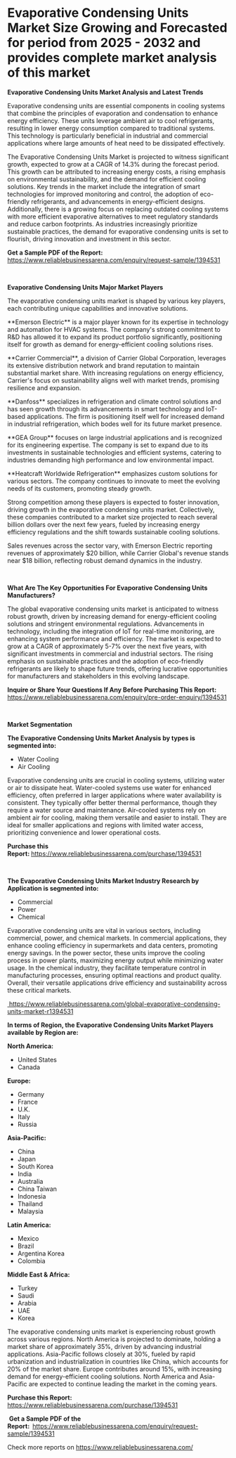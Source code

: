<p><h1>Evaporative Condensing Units Market Size Growing and Forecasted for period from 2025 - 2032 and provides complete market analysis of this market</h1></p><p><strong>Evaporative Condensing Units Market Analysis and Latest Trends</strong></p>
<p><p>Evaporative condensing units are essential components in cooling systems that combine the principles of evaporation and condensation to enhance energy efficiency. These units leverage ambient air to cool refrigerants, resulting in lower energy consumption compared to traditional systems. This technology is particularly beneficial in industrial and commercial applications where large amounts of heat need to be dissipated effectively.</p><p>The Evaporative Condensing Units Market is projected to witness significant growth, expected to grow at a CAGR of 14.3% during the forecast period. This growth can be attributed to increasing energy costs, a rising emphasis on environmental sustainability, and the demand for efficient cooling solutions. Key trends in the market include the integration of smart technologies for improved monitoring and control, the adoption of eco-friendly refrigerants, and advancements in energy-efficient designs. Additionally, there is a growing focus on replacing outdated cooling systems with more efficient evaporative alternatives to meet regulatory standards and reduce carbon footprints. As industries increasingly prioritize sustainable practices, the demand for evaporative condensing units is set to flourish, driving innovation and investment in this sector.</p></p>
<p><strong>Get a Sample PDF of the Report:&nbsp;</strong> <a href="https://www.reliablebusinessarena.com/enquiry/request-sample/1394531?utm_campaign=3566&utm_medium=2&utm_source=Github&utm_content=ia&utm_term=22032025&utm_id=evaporative-condensing-units">https://www.reliablebusinessarena.com/enquiry/request-sample/1394531</a></p>
<p>&nbsp;</p>
<p><strong>Evaporative Condensing Units Major Market Players</strong></p>
<p><p>The evaporative condensing units market is shaped by various key players, each contributing unique capabilities and innovative solutions. </p><p>**Emerson Electric** is a major player known for its expertise in technology and automation for HVAC systems. The company's strong commitment to R&D has allowed it to expand its product portfolio significantly, positioning itself for growth as demand for energy-efficient cooling solutions rises. </p><p>**Carrier Commercial**, a division of Carrier Global Corporation, leverages its extensive distribution network and brand reputation to maintain substantial market share. With increasing regulations on energy efficiency, Carrier's focus on sustainability aligns well with market trends, promising resilience and expansion.</p><p>**Danfoss** specializes in refrigeration and climate control solutions and has seen growth through its advancements in smart technology and IoT-based applications. The firm is positioning itself well for increased demand in industrial refrigeration, which bodes well for its future market presence.</p><p>**GEA Group** focuses on large industrial applications and is recognized for its engineering expertise. The company is set to expand due to its investments in sustainable technologies and efficient systems, catering to industries demanding high performance and low environmental impact.</p><p>**Heatcraft Worldwide Refrigeration** emphasizes custom solutions for various sectors. The company continues to innovate to meet the evolving needs of its customers, promoting steady growth.</p><p>Strong competition among these players is expected to foster innovation, driving growth in the evaporative condensing units market. Collectively, these companies contributed to a market size projected to reach several billion dollars over the next few years, fueled by increasing energy efficiency regulations and the shift towards sustainable cooling solutions. </p><p>Sales revenues across the sector vary, with Emerson Electric reporting revenues of approximately $20 billion, while Carrier Global's revenue stands near $18 billion, reflecting robust demand dynamics in the industry.</p></p>
<p>&nbsp;</p>
<p><strong>What Are The Key Opportunities For Evaporative Condensing Units Manufacturers?</strong></p>
<p><p>The global evaporative condensing units market is anticipated to witness robust growth, driven by increasing demand for energy-efficient cooling solutions and stringent environmental regulations. Advancements in technology, including the integration of IoT for real-time monitoring, are enhancing system performance and efficiency. The market is expected to grow at a CAGR of approximately 5-7% over the next five years, with significant investments in commercial and industrial sectors. The rising emphasis on sustainable practices and the adoption of eco-friendly refrigerants are likely to shape future trends, offering lucrative opportunities for manufacturers and stakeholders in this evolving landscape.</p></p>
<p><strong>Inquire or Share Your Questions If Any Before Purchasing This Report:</strong> <a href="https://www.reliablebusinessarena.com/enquiry/pre-order-enquiry/1394531?utm_campaign=3566&utm_medium=2&utm_source=Github&utm_content=ia&utm_term=22032025&utm_id=evaporative-condensing-units">https://www.reliablebusinessarena.com/enquiry/pre-order-enquiry/1394531</a></p>
<p>&nbsp;</p>
<p><strong>Market Segmentation</strong></p>
<p><strong>The Evaporative Condensing Units Market Analysis by types is segmented into:</strong></p>
<p><ul><li>Water Cooling</li><li>Air Cooling</li></ul></p>
<p><p>Evaporative condensing units are crucial in cooling systems, utilizing water or air to dissipate heat. Water-cooled systems use water for enhanced efficiency, often preferred in larger applications where water availability is consistent. They typically offer better thermal performance, though they require a water source and maintenance. Air-cooled systems rely on ambient air for cooling, making them versatile and easier to install. They are ideal for smaller applications and regions with limited water access, prioritizing convenience and lower operational costs.</p></p>
<p><strong>Purchase this Report:&nbsp;</strong><a href="https://www.reliablebusinessarena.com/purchase/1394531?utm_campaign=3566&utm_medium=2&utm_source=Github&utm_content=ia&utm_term=22032025&utm_id=evaporative-condensing-units">https://www.reliablebusinessarena.com/purchase/1394531</a></p>
<p>&nbsp;</p>
<p><strong>The Evaporative Condensing Units Market Industry Research by Application is segmented into:</strong></p>
<p><ul><li>Commercial</li><li>Power</li><li>Chemical</li></ul></p>
<p><p>Evaporative condensing units are vital in various sectors, including commercial, power, and chemical markets. In commercial applications, they enhance cooling efficiency in supermarkets and data centers, promoting energy savings. In the power sector, these units improve the cooling process in power plants, maximizing energy output while minimizing water usage. In the chemical industry, they facilitate temperature control in manufacturing processes, ensuring optimal reactions and product quality. Overall, their versatile applications drive efficiency and sustainability across these critical markets.</p></p>
<p><a href="https://www.reliablebusinessarena.com/global-evaporative-condensing-units-market-r1394531?utm_campaign=3566&utm_medium=2&utm_source=Github&utm_content=ia&utm_term=22032025&utm_id=evaporative-condensing-units">&nbsp;https://www.reliablebusinessarena.com/global-evaporative-condensing-units-market-r1394531</a></p>
<p><strong>In terms of Region, the Evaporative Condensing Units Market Players available by Region are:</strong></p>
<p>
    <p> <strong> North America: </strong>
        <ul>
            <li>United States</li>
            <li>Canada</li>
        </ul>
        </p> 
    <p> <strong> Europe: </strong>
        <ul>
            <li>Germany</li>
            <li>France</li>
            <li>U.K.</li>
            <li>Italy</li>
            <li>Russia</li>
        </ul>
        </p> 
    <p> <strong> Asia-Pacific: </strong>
        <ul>
            <li>China</li>
            <li>Japan</li>
            <li>South Korea</li>
            <li>India</li>
            <li>Australia</li>
            <li>China Taiwan</li>
            <li>Indonesia</li>
            <li>Thailand</li>
            <li>Malaysia</li>
        </ul>
        </p> 
    <p> <strong> Latin America: </strong>
        <ul>
            <li>Mexico</li>
            <li>Brazil</li>
            <li>Argentina Korea</li>
            <li>Colombia</li>
        </ul>
        </p> 
    <p> <strong> Middle East & Africa: </strong>
        <ul>
            <li>Turkey</li>
            <li>Saudi</li>
            <li>Arabia</li>
            <li>UAE</li>
            <li>Korea</li>
        </ul>
    </p>
    </p>
<p><p>The evaporative condensing units market is experiencing robust growth across various regions. North America is projected to dominate, holding a market share of approximately 35%, driven by advancing industrial applications. Asia-Pacific follows closely at 30%, fueled by rapid urbanization and industrialization in countries like China, which accounts for 20% of the market share. Europe contributes around 15%, with increasing demand for energy-efficient cooling solutions. North America and Asia-Pacific are expected to continue leading the market in the coming years.</p></p>
<p><strong>Purchase this Report: </strong><a href="https://www.reliablebusinessarena.com/purchase/1394531?utm_campaign=3566&utm_medium=2&utm_source=Github&utm_content=ia&utm_term=22032025&utm_id=evaporative-condensing-units">https://www.reliablebusinessarena.com/purchase/1394531</a></p>
<p>&nbsp;<strong>Get a Sample PDF of the Report:&nbsp;&nbsp;</strong><a href="https://www.reliablebusinessarena.com/enquiry/request-sample/1394531?utm_campaign=3566&utm_medium=2&utm_source=Github&utm_content=ia&utm_term=22032025&utm_id=evaporative-condensing-units">https://www.reliablebusinessarena.com/enquiry/request-sample/1394531</a></p>
<p><strong></strong></p>
<p>Check more reports on <a href="https://www.reliablebusinessarena.com/?utm_campaign=3566&utm_medium=2&utm_source=Github&utm_content=ia&utm_term=22032025&utm_id=evaporative-condensing-units">https://www.reliablebusinessarena.com/</a></p>